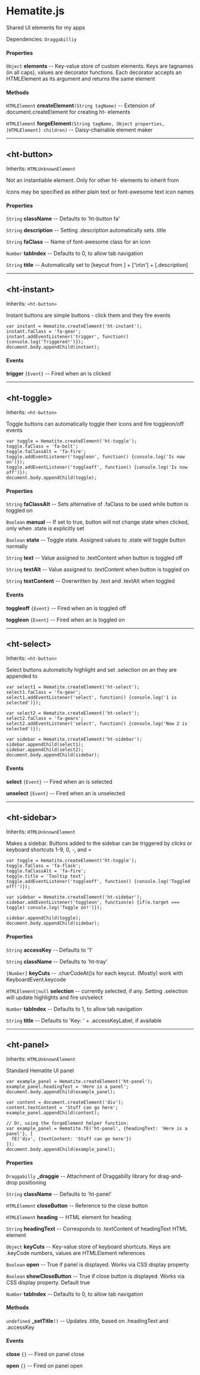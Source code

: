 # Hematite.js

Shared UI elements for my apps

Dependencies: `Draggabilliy` 

#### Properties

`Object` **elements** -- Key-value store of custom elements. Keys are tagnames (in all caps), values are decorator functions. Each decorator accepts an HTMLElement as its argument and returns the same element

#### Methods

`HTMLElement` **createElement**`(String tagName)` -- Extension of document.createElement for creating ht- elements

`HTMLElement` **forgeElement**`(String tagName, Object properties, [HTMLElement] children)` -- Daisy-chainable element maker

---

## \<ht-button\>

Inherits: `HTMLUnknownElement`

Not an instantiable element. Only for other ht- elements to inherit from

Icons may be specified as either plain text or font-awesome text icon names

#### Properties

`String` **className** -- Defaults to 'ht-button fa'

`String` **description** -- Setting .description automatically sets .title

`String` **faClass** -- Name of font-awesome class for an icon

`Number` **tabIndex** -- Defaults to 0, to allow tab navigation

`String` **title** -- Automatically set to [keycut from <ht-sidebar>] + ['\n\n'] + [.description]

---

## \<ht-instant\>

Inherits: `<ht-button>`

Instant buttons are simple buttons - click them and they fire events

```
var instant = Hematite.createElement('ht-instant');
instant.faClass = 'fa-gear';
instant.addEventListener('trigger', function() {console.log('Triggered!')});
document.body.appendChild(instant);
```

#### Events

**trigger** `{Event}` -- Fired when an <ht-instant> is clicked

---

## \<ht-toggle\>

Inherits: `<ht-button>`

Toggle buttons can automatically toggle their icons and fire toggleon/off events

```
var toggle = Hematite.createElement('ht-toggle');
toggle.faClass = 'fa-bolt';
toggle.faClassAlt = 'fa-fire';
toggle.addEventListener('toggleon', function() {console.log('Is now on')});
toggle.addEventListener('toggleoff', function() {console.log('Is now off')});
document.body.appendChild(toggle);
```

#### Properties

`String` **faClassAlt** -- Sets alternative of .faClass to be used while button is toggled on

`Boolean` **manual** -- If set to true, button will not change state when clicked, only when .state is explicitly set

`Boolean` **state** -- Toggle state. Assigned values to .state will toggle button normally

`String` **text** -- Value assigned to .textContent when button is toggled off

`String` **textAlt** -- Value assigned to .textContent when button is toggled on

`String` **textContent** -- Overwritten by .text and .textAlt when toggled

#### Events

**toggleoff** `{Event}` -- Fired when an <ht-toggle> is toggled off

**toggleon** `{Event}` -- Fired when an <ht-toggle> is toggled on

---

## \<ht-select\>

Inherits: `<ht-button>`

Select buttons automaticlly highlight and set .selection on an <ht-sidebar> they are appended to

```
var select1 = Hematite.createElement('ht-select');
select1.faClass = 'fa-gear';
select1.addEventListener('select', function() {console.log('1 is selected')});

var select2 = Hematite.createElement('ht-select');
select2.faClass = 'fa-gears';
select2.addEventListener('select', function() {console.log('Now 2 is selected')});

var sidebar = Hematite.createElement('ht-sidebar');
sidebar.appendChild(select1);
sidebar.appendChild(select2);
document.body.appendChild(sidebar);
```

#### Events

**select** `{Event}` -- Fired when an <ht-select> is selected

**unselect** `{Event}` -- Fired when an <ht-select> is unselected

---

## \<ht-sidebar\>

Inherits: `HTMLUnknownElement`

Makes a sidebar. Buttons added to the sidebar can be triggered by clicks or keyboard shortcuts 1-9, 0, -, and =

```
var toggle = Hematite.createElement('ht-toggle');
toggle.faClass = 'fa-flask';
toggle.faClassAlt = 'fa-fire';
toggle.title = 'Tooltip text';
toggle.addEventListener('toggleoff', function() {console.log('Toggled off!')});

var sidebar = Hematite.createElement('ht-sidebar');
sidebar.addEventListener('toggleon', function(e) {if(e.target === toggle) console.log('Toggle on!')});

sidebar.appendChild(toggle);
document.body.appendChild(sidebar);
```

#### Properties

`String` **accessKey** -- Defaults to '1'

`String` **className** -- Defaults to 'ht-tray'

`[Number]` **keyCuts** -- .charCodeAt()s for each keycut. (Mostly) work with KeyboardEvent.keycode

`HTMLElement|null` **selection** -- <ht-select> currently selected, if any. Setting .selection will update highlights and fire un/select

`Number` **tabIndex** -- Defaults to 1, to allow tab navigation

`String` **title** -- Defaults to 'Key: ' + .accessKeyLabel, if available

---

## \<ht-panel\>

Inherits: `HTMLUnknownElement`

Standard Hematite UI panel

```
var example_panel = Hematite.createElement('ht-panel');
example_panel.headingText = 'Here is a panel';
document.body.appendChild(example_panel);

var content = document.createElement('div');
content.textContent = 'Stuff can go here';
example_panel.appendChild(content);

// Or, using the forgeElement helper function:
var example_panel = Hematite.fE('ht-panel', {headingText: 'Here is a panel'}, [
  fE('div', {textContent: 'Stuff can go here'})
]);
document.body.appendChild(example_panel);
```

#### Properties

`Draggabilly` **_draggie** -- Attachment of Draggabilly library for drag-and-drop positioning

`String` **className** -- Defaults to 'ht-panel'

`HTMLElement` **closeButton** -- Reference to the close button

`HTMLElement` **heading** -- HTML element for heading

`String` **headingText** -- Corresponds to .textContent of headingText HTML element

`Object` **keyCuts** -- Key-value store of keyboard shortcuts. Keys are .keyCode numbers, values are HTMLElement references

`Boolean` **open** -- True if panel is displayed. Works via CSS display property

`Boolean` **showCloseButton** -- True if close button is displayed. Works via CSS display property. Default true

`Number` **tabIndex** -- Defaults to 0, to allow tab navigation

#### Methods

`undefined` **_setTitle**`()` -- Updates .title, based on .headingText and .accessKey

#### Events

**close** `{}` -- Fired on panel close

**open** `{}` -- Fired on panel open


